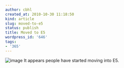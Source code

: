 ```yaml
---
author: cbhl
created_at: 2010-10-30 11:18:50
kind: article
slug: moved-to-e5
status: publish
title: Moved to E5
wordpress_id: '646'
tags:
- '365'
---
```


![image](http://blog.azuresky.ca/blog/wp-content/uploads/2010/10/wpid-IMG_20101027_163857.jpg)
It appears people have started moving into E5.
